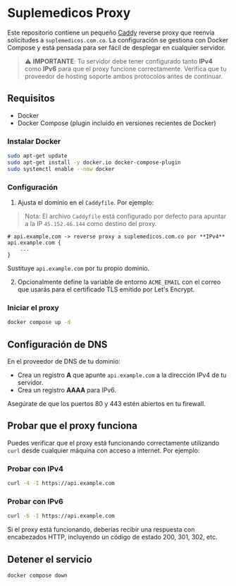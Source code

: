 
# Suplemedicos Proxy

Este repositorio contiene un pequeño [Caddy](https://caddyserver.com) reverse proxy
que reenvía solicitudes a `suplemedicos.com.co`. La configuración se gestiona con
Docker Compose y está pensada para ser fácil de desplegar en cualquier servidor.

> ⚠️ **IMPORTANTE**: Tu servidor debe tener configurado tanto **IPv4** como **IPv6** para que el proxy funcione correctamente. Verifica que tu proveedor de hosting soporte ambos protocolos antes de continuar.


## Requisitos

- Docker
- Docker Compose (plugin incluido en versiones recientes de Docker)


### Instalar Docker

```bash
sudo apt-get update
sudo apt-get install -y docker.io docker-compose-plugin
sudo systemctl enable --now docker
```


### Configuración


1. Ajusta el dominio en el `Caddyfile`. Por ejemplo:

> Nota: El archivo `Caddyfile` está configurado por defecto para apuntar a la IP `45.152.46.144` como destino del proxy.

   ```caddy
   # api.example.com -> reverse proxy a suplemedicos.com.co por **IPv4**
   api.example.com {
       ...
   }
   ```

   Sustituye `api.example.com` por tu propio dominio.

2. Opcionalmente define la variable de entorno `ACME_EMAIL` con el correo que
   usarás para el certificado TLS emitido por Let's Encrypt.

### Iniciar el proxy

```bash
docker compose up -d
```

## Configuración de DNS

En el proveedor de DNS de tu dominio:

- Crea un registro **A** que apunte `api.example.com` a la dirección IPv4 de tu
  servidor.
- Crea un registro **AAAA** para IPv6.

Asegúrate de que los puertos 80 y 443 estén abiertos en tu firewall.


## Probar que el proxy funciona

Puedes verificar que el proxy está funcionando correctamente utilizando `curl` desde cualquier máquina con acceso a internet. Por ejemplo:

### Probar con IPv4


```bash
curl -4 -I https://api.example.com
```

### Probar con IPv6


```bash
curl -6 -I https://api.example.com
```

Si el proxy está funcionando, deberías recibir una respuesta con encabezados HTTP, incluyendo un código de estado 200, 301, 302, etc.

## Detener el servicio

```bash
docker compose down
```

